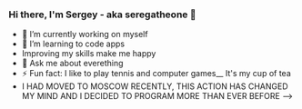 ### Hi there, I'm Sergey - aka seregatheone 👋

- 🔭 I’m currently working on myself
- 🌱 I’m learning to code apps
- Improving my skills make me happy
- 💬 Ask me about everething 
- ⚡ Fun fact: I like to play tennis and computer games__
              It's my cup of tea
- I HAD MOVED TO MOSCOW RECENTLY, THIS ACTION HAS CHANGED MY MIND AND I DECIDED TO PROGRAM MORE THAN EVER BEFORE
-->
